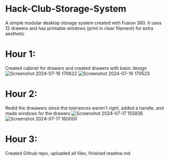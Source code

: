 # Hack-Club-Storage-System
A simple modular desktop storage system created with Fusion 360.
It uses 12 drawers and has printable windows (print in clear filament) for extra aesthetic

# Hour 1: 
Created cabinet for drawers and created drawers with basic design
![Screenshot 2024-07-16 170622](https://github.com/user-attachments/assets/8c4f723c-41ad-49fb-9337-78e8b7cab524)
![Screenshot 2024-07-16 170523](https://github.com/user-attachments/assets/b9a1b3db-c7d8-4208-8bed-9b83f5332d2c)

# Hour 2:
Redid the drwawers since the tolerances weren't right, added a handle, and made windows for the drawers
![Screenshot 2024-07-17 155926](https://github.com/user-attachments/assets/e162dfc1-1250-4497-914f-98ed320355f3)
![Screenshot 2024-07-17 160000](https://github.com/user-attachments/assets/1e36acd3-a51d-41b6-b5f2-d9888759b62c)

# Hour 3: 
Created Github repo, uploaded all files, finished readme.md



